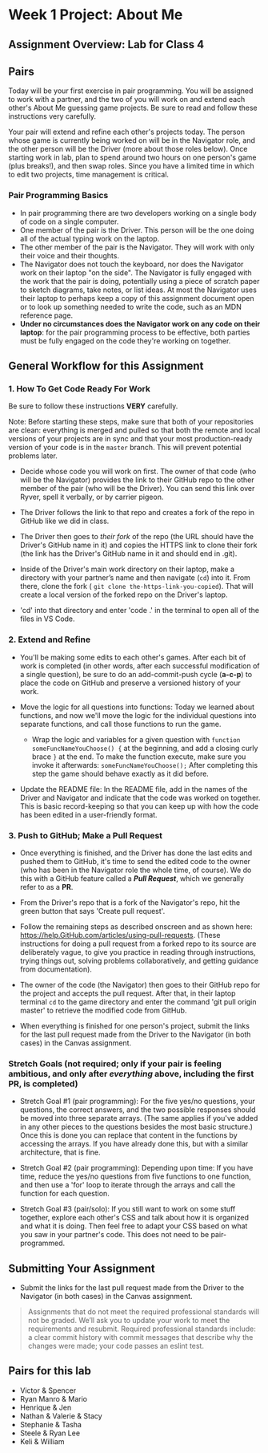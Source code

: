 # Week 1 Project: About Me
## Assignment Overview: Lab for Class 4

## Pairs
<!-- List student pairs here -->


Today will be your first exercise in pair programming. You will be assigned to work with a partner, and the two of you will work on and extend each other's About Me guessing game projects. Be sure to read and follow these instructions very carefully.

Your pair will extend and refine each other's projects today. The person whose game is currently being worked on will be in the Navigator role, and the other person will be the Driver (more about those roles below). Once starting work in lab, plan to spend around two hours on one person's game (plus breaks!), and then swap roles. Since you have a limited time in which to edit two projects, time management is critical.

### Pair Programming Basics

- In pair programming there are two developers working on a single body of code on a single computer.
- One member of the pair is the Driver. This person will be the one doing all of the actual typing work on the laptop.
- The other member of the pair is the Navigator. They will work with only their voice and their thoughts.
- The Navigator does not touch the keyboard, nor does the Navigator work on their laptop "on the side". The Navigator is fully engaged with the work that the pair is doing, potentially using a piece of scratch paper to sketch diagrams, take notes, or list ideas. At most the Navigator uses their laptop to perhaps keep a copy of this assignment document open or to look up something needed to write the code, such as an MDN reference page.
- **Under no circumstances does the Navigator work on any code on their laptop**: for the pair programming process to be effective, both parties must be fully engaged on the code they're working on together.

## General Workflow for this Assignment

### 1. How To Get Code Ready For Work

Be sure to follow these instructions **VERY** carefully.

Note: Before starting these steps, make sure that both of your repositories are clean: everything is merged and pulled so that both the remote and local versions of your projects are in sync and that your most production-ready version of your code is in the `master` branch. This will prevent potential problems later.

- Decide whose code you will work on first. The owner of that code (who will be the Navigator) provides the link to their GitHub repo to the other member of the pair (who will be the Driver). You can send this link over Ryver, spell it verbally, or by carrier pigeon.

- The Driver follows the link to that repo and creates a fork of the repo in GitHub like we did in class.

- The Driver then goes to *their fork* of the repo (the URL should have the Driver's GitHub name in it) and copies the HTTPS link to clone their fork (the link has the Driver's GitHub name in it and should end in .git).

- Inside of the Driver's main work directory on their laptop, make a directory with your partner’s name and then navigate (`cd`) into it. From there, clone the fork ( `git clone the-https-link-you-copied`). That will create a local version of the forked repo on the Driver's laptop.

- 'cd' into that directory and enter 'code .' in the terminal to open all of the files in VS Code.

### 2. Extend and Refine

- You'll be making some edits to each other's games. After each bit of work is completed (in other words, after each successful modification of a single question), be sure to do an add-commit-push cycle (**a-c-p**) to place the code on GitHub and preserve a versioned history of your work.

- Move the logic for all questions into functions: Today we learned about functions, and now we'll move the logic for the individual questions into separate functions, and call those functions to run the game.

    - Wrap the logic and variables for a given question with `function someFuncNameYouChoose() {` at the beginning, and add a closing curly brace `}` at the end. To make the function execute, make sure you invoke it afterwards: `someFuncNameYouChoose();` After completing this step the game should behave exactly as it did before.

- Update the README file: In the README file, add in the names of the Driver and Navigator and indicate that the code was worked on together. This is basic record-keeping so that you can keep up with how the code has been edited in a user-friendly format.

### 3. Push to GitHub; Make a Pull Request

- Once everything is finished, and the Driver has done the last edits and pushed them to GitHub, it's time to send the edited code to the owner (who has been in the Navigator role the whole time, of course). We do this with a GitHub feature called a ***Pull Request***, which we generally refer to as a **PR**.

- From the Driver's repo that is a fork of the Navigator's repo, hit the green button that says 'Create pull request'.

- Follow the remaining steps as described onscreen and as shown here: https://help.GitHub.com/articles/using-pull-requests. (These instructions for doing a pull request from a forked repo to its source are deliberately vague, to give you practice in reading through instructions, trying things out, solving problems collaboratively, and getting guidance from documentation).

- The owner of the code (the Navigator) then goes to their GitHub repo for the project and accepts the pull request. After that, in their laptop terminal `cd` to the game directory and enter the command 'git pull origin master' to retrieve the modified code from GitHub.

- When everything is finished for one person's project, submit the links for the last pull request made from the Driver to the Navigator (in both cases) in the Canvas assignment.

### Stretch Goals (not required; only if your pair is feeling ambitious, and only after *everything* above, including the first PR, is completed)

- Stretch Goal #1 (pair programming): For the five yes/no questions, your questions, the correct answers, and the two possible responses should be moved into three separate arrays. (The same applies if you've added in any other pieces to the questions besides the most basic structure.) Once this is done you can replace that content in the functions by accessing the arrays. If you have already done this, but with a similar architecture, that is fine.

- Stretch Goal #2 (pair programming): Depending upon time: If you have time, reduce the yes/no questions from five functions to one function, and then use a 'for' loop to iterate through the arrays and call the function for each question. 

- Stretch Goal #3 (pair/solo): If you still want to work on some stuff together, explore each other's CSS and talk about how it is organized and what it is doing. Then feel free to adapt your CSS based on what you saw in your partner's code. This does not need to be pair-programmed.

## Submitting Your Assignment

- Submit the links for the last pull request made from the Driver to the Navigator (in both cases) in the Canvas assignment.

> Assignments that do not meet the required professional standards will not be graded. We’ll ask you to update your work to meet the requirements and resubmit. Required professional standards include:
a clear commit history with commit messages that describe why the changes were made; your code passes an eslint test.

## Pairs for this lab

- Victor & Spencer
- Ryan Manro & Mario
- Henrique & Jen
- Nathan & Valerie & Stacy
- Stephanie & Tasha
- Steele & Ryan Lee
- Keli & William

